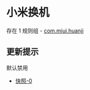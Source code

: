 # 小米换机

存在 1 规则组 - [com.miui.huanji](/src/apps/com.miui.huanji.ts)

## 更新提示

默认禁用

- [快照-0](https://i.gkd.li/import/14332463)
